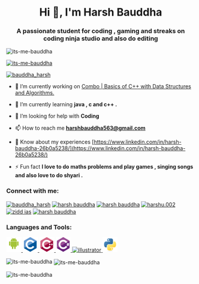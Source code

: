<h1 align="center">Hi 👋, I'm Harsh Bauddha</h1>
<h3 align="center">A passionate student for coding , gaming and streaks on coding ninja studio and also do editing</h3>

<p align="left"> <img src="https://komarev.com/ghpvc/?username=its-me-bauddha&label=Profile%20views&color=0e75b6&style=flat" alt="its-me-bauddha" /> </p>

<p align="left"> <a href="https://github.com/ryo-ma/github-profile-trophy"><img src="https://github-profile-trophy.vercel.app/?username=its-me-bauddha" alt="its-me-bauddha" /></a> </p>

<p align="left"> <a href="https://twitter.com/bauddha_harsh" target="blank"><img src="https://img.shields.io/twitter/follow/bauddha_harsh?logo=twitter&style=for-the-badge" alt="bauddha_harsh" /></a> </p>

- 🔭 I’m currently working on [Combo | Basics of C++ with Data Structures and Algorithms.](https://classroom.codingninjas.com/app/classroom/courses?enter-tooltip=false)

- 🌱 I’m currently learning **java , c and c++ .**

- 🤝 I’m looking for help with **Coding**

- 📫 How to reach me **harshbauddha563@gmail.com**

- 📄 Know about my experiences [https://www.linkedin.com/in/harsh-bauddha-26b0a5238/](https://www.linkedin.com/in/harsh-bauddha-26b0a5238/)

- ⚡ Fun fact **I love to do maths problems and play games , singing songs and also love to do shyari .**

<h3 align="left">Connect with me:</h3>
<p align="left">
<a href="https://twitter.com/bauddha_harsh" target="blank"><img align="center" src="https://raw.githubusercontent.com/rahuldkjain/github-profile-readme-generator/master/src/images/icons/Social/twitter.svg" alt="bauddha_harsh" height="30" width="40" /></a>
<a href="https://linkedin.com/in/harsh bauddha" target="blank"><img align="center" src="https://raw.githubusercontent.com/rahuldkjain/github-profile-readme-generator/master/src/images/icons/Social/linked-in-alt.svg" alt="harsh bauddha" height="30" width="40" /></a>
<a href="https://fb.com/harsh bauddha" target="blank"><img align="center" src="https://raw.githubusercontent.com/rahuldkjain/github-profile-readme-generator/master/src/images/icons/Social/facebook.svg" alt="harsh bauddha" height="30" width="40" /></a>
<a href="https://instagram.com/harshu.002" target="blank"><img align="center" src="https://raw.githubusercontent.com/rahuldkjain/github-profile-readme-generator/master/src/images/icons/Social/instagram.svg" alt="harshu.002" height="30" width="40" /></a>
<a href="https://www.youtube.com/c/zidd ias" target="blank"><img align="center" src="https://raw.githubusercontent.com/rahuldkjain/github-profile-readme-generator/master/src/images/icons/Social/youtube.svg" alt="zidd ias" height="30" width="40" /></a>
<a href="https://www.hackerrank.com/harsh bauddha" target="blank"><img align="center" src="https://raw.githubusercontent.com/rahuldkjain/github-profile-readme-generator/master/src/images/icons/Social/hackerrank.svg" alt="harsh bauddha" height="30" width="40" /></a>
</p>

<h3 align="left">Languages and Tools:</h3>
<p align="left"> <a href="https://developer.android.com" target="_blank" rel="noreferrer"> <img src="https://raw.githubusercontent.com/devicons/devicon/master/icons/android/android-original-wordmark.svg" alt="android" width="40" height="40"/> </a> <a href="https://www.cprogramming.com/" target="_blank" rel="noreferrer"> <img src="https://raw.githubusercontent.com/devicons/devicon/master/icons/c/c-original.svg" alt="c" width="40" height="40"/> </a> <a href="https://www.w3schools.com/cpp/" target="_blank" rel="noreferrer"> <img src="https://raw.githubusercontent.com/devicons/devicon/master/icons/cplusplus/cplusplus-original.svg" alt="cplusplus" width="40" height="40"/> </a> <a href="https://www.w3schools.com/cs/" target="_blank" rel="noreferrer"> <img src="https://raw.githubusercontent.com/devicons/devicon/master/icons/csharp/csharp-original.svg" alt="csharp" width="40" height="40"/> </a> <a href="https://www.adobe.com/in/products/illustrator.html" target="_blank" rel="noreferrer"> <img src="https://www.vectorlogo.zone/logos/adobe_illustrator/adobe_illustrator-icon.svg" alt="illustrator" width="40" height="40"/> </a> <a href="https://www.python.org" target="_blank" rel="noreferrer"> <img src="https://raw.githubusercontent.com/devicons/devicon/master/icons/python/python-original.svg" alt="python" width="40" height="40"/> </a> </p>

<p><img align="left" src="https://github-readme-stats.vercel.app/api/top-langs?username=its-me-bauddha&show_icons=true&locale=en&layout=compact" alt="its-me-bauddha" /></p>

<p>&nbsp;<img align="center" src="https://github-readme-stats.vercel.app/api?username=its-me-bauddha&show_icons=true&locale=en" alt="its-me-bauddha" /></p>

<p><img align="center" src="https://github-readme-streak-stats.herokuapp.com/?user=its-me-bauddha&" alt="its-me-bauddha" /></p>
